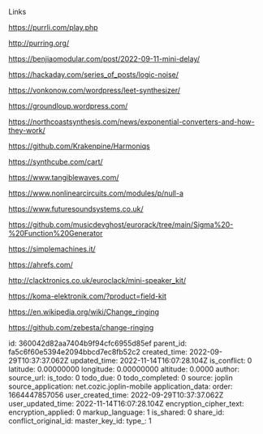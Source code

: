 Links

https://purrli.com/play.php

http://purring.org/

https://benjiaomodular.com/post/2022-09-11-mini-delay/


https://hackaday.com/series_of_posts/logic-noise/

https://vonkonow.com/wordpress/leet-synthesizer/

https://groundloup.wordpress.com/



https://northcoastsynthesis.com/news/exponential-converters-and-how-they-work/

https://github.com/Krakenpine/Harmoniqs

https://synthcube.com/cart/

https://www.tangiblewaves.com/

https://www.nonlinearcircuits.com/modules/p/null-a

https://www.futuresoundsystems.co.uk/

https://github.com/musicdevghost/eurorack/tree/main/Sigma%20-%20Function%20Generator

https://simplemachines.it/

https://ahrefs.com/

http://clacktronics.co.uk/euroclack/mini-speaker_kit/

https://koma-elektronik.com/?product=field-kit

https://en.wikipedia.org/wiki/Change_ringing

https://github.com/zebesta/change-ringing


id: 360042d82aa7404b9f94cfc6955d85ef
parent_id: fa5c6f60e5394e2094bbcd7ec8fb52c2
created_time: 2022-09-29T10:37:37.062Z
updated_time: 2022-11-14T16:07:28.104Z
is_conflict: 0
latitude: 0.00000000
longitude: 0.00000000
altitude: 0.0000
author: 
source_url: 
is_todo: 0
todo_due: 0
todo_completed: 0
source: joplin
source_application: net.cozic.joplin-mobile
application_data: 
order: 1664447857056
user_created_time: 2022-09-29T10:37:37.062Z
user_updated_time: 2022-11-14T16:07:28.104Z
encryption_cipher_text: 
encryption_applied: 0
markup_language: 1
is_shared: 0
share_id: 
conflict_original_id: 
master_key_id: 
type_: 1